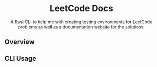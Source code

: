 <div align="center">
  <h1>LeetCode Docs</h1>
  <p>
    A Rust CLI to help me with creating testing environments for LeetCode problems as well as a documentation website for the solutions.
  </p>
</div>

## Overview

## CLI Usage

